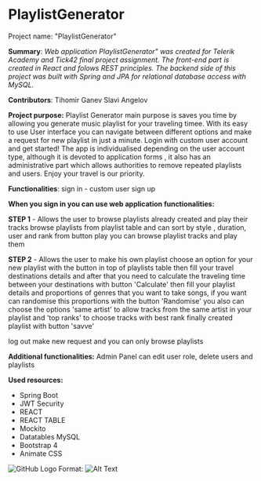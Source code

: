 # PlaylistGenerator

Project name:
"PlaylistGenerator"

**Summary**:
*Web application PlaylistGenerator" was created for Telerik Academy and Tick42 final project assignment. The front-end part is created in React and folows REST principles. The backend side of this project was built with Spring and JPA for relational database access with MySQL.*


**Contributors**:
Tihomir Ganev
Slavi Angelov

**Project purpose:**
Playlist Generator main purpose is saves you time by allowing you generate music playlist for your traveling timee. With its easy to use User interface you can navigate between different options and make a request for new playlist in just a minute. Login with custom user account and get started! The app is individualised depending on the user account type, although it is devoted to application forms , it also has an administrative part which allows authorities to remove repeated playlists and users. Enjoy your travel is our priority.


**Functionalities**:
sign in - custom user
sign up

**When you sign in you can use web application functionalities:**

**STEP 1**  - Allows the user to browse playlists already created and play their tracks
browse playlists from playlist table and can sort by style , duration, user and rank
from button play you can browse playlist tracks and play them

**STEP 2** - Allows the user to make his own playlist
choose an option for your new playlist with the button in top of playlists table
then fill your travel destinations details and after that you need to calculate the traveling time between your destinations with button 'Calculate'
then fill your playlist details and proportions of genres that you want to take songs, if you want can randomise this proportions with the button 'Randomise'
you also can choose the options 'same artist' to allow tracks from the same artist in your playlist and 'top ranks' to choose tracks with best rank
finally created playlist with button 'savve'

log out
make new request
and you can only browse playlists


**Additional functionalities:**
Admin Panel
can edit user role, delete users and playlists


**Used resources:**

* Spring Boot
* JWT Security
* REACT
* REACT TABLE
* Mockito
* Datatables MySQL
* Bootstrap 4
* Animate CSS


![GitHub Logo](C:\Users\Admin\Desktop\HomePage2)
Format: ![Alt Text](url)

